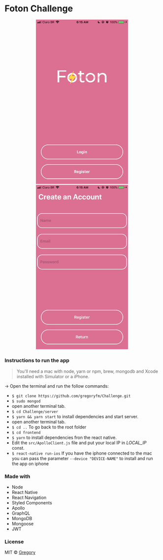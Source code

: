 # Foton Challenge

<p align="center" margin="35">
  <img 
       width="300"
       src="https://raw.githubusercontent.com/gregoryfm/Challenge/master/prints/IMG_4085.PNG" />
  <img 
       width="300"
       src="https://raw.githubusercontent.com/gregoryfm/Challenge/master/prints/IMG_4086.PNG" />
</p>

### Instructions to run the app
> You'll need a mac with node, yarn or npm, brew, mongodb and Xcode installed with Simulator or a iPhone.

-> Open the terminal and run the follow commands:
- `$ git clone https://github.com/gregoryfm/Challenge.git`
- `$ sudo mongod`
-  open another terminal tab.
- `$ cd Challenge/server`
- `$ yarn && yarn start` to install dependencies and start server.
-  open another terminal tab.
- `$ cd ..` To go back to the root folder
- `$ cd frontend`
- `$ yarn` to install dependencies fron the react native.
- Edit the `src/ApolloClient.js` file and put your local IP in _LOCAL_IP_ const.
- `$ react-native run-ios` If you have the iphone connected to the mac you can pass the parameter `--device "DEVICE-NAME"` to install and run the app on iphone

### Made with
- Node
- React Native
- React Navigation
- Styled Components
- Apollo
- GraphQL
- MongoDB
- Mongoose
- JWT

### License
MIT © [Gregory](https://github.com/gregoryfm)

